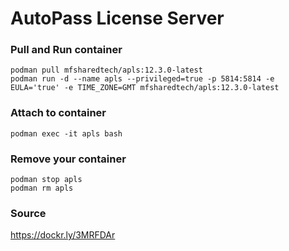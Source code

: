 # AutoPass License Server
### Pull and Run container
```
podman pull mfsharedtech/apls:12.3.0-latest
podman run -d --name apls --privileged=true -p 5814:5814 -e EULA='true' -e TIME_ZONE=GMT mfsharedtech/apls:12.3.0-latest
```

### Attach to container
```
podman exec -it apls bash
```

### Remove your container
```
podman stop apls
podman rm apls
```

### Source
https://dockr.ly/3MRFDAr